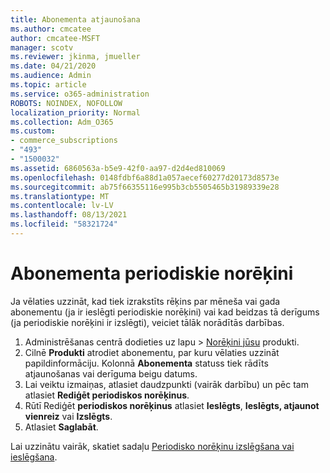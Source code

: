```yaml
---
title: Abonementa atjaunošana
ms.author: cmcatee
author: cmcatee-MSFT
manager: scotv
ms.reviewer: jkinma, jmueller
ms.date: 04/21/2020
ms.audience: Admin
ms.topic: article
ms.service: o365-administration
ROBOTS: NOINDEX, NOFOLLOW
localization_priority: Normal
ms.collection: Adm_O365
ms.custom:
- commerce_subscriptions
- "493"
- "1500032"
ms.assetid: 6860563a-b5e9-42f0-aa97-d2d4ed810069
ms.openlocfilehash: 0148fdbf6a88d1a057aecef60277d20173d8573e
ms.sourcegitcommit: ab75f66355116e995b3cb5505465b31989339e28
ms.translationtype: MT
ms.contentlocale: lv-LV
ms.lasthandoff: 08/13/2021
ms.locfileid: "58321724"
---
```

# <a name="subscription-recurring-billing"></a>Abonementa periodiskie norēķini

Ja vēlaties uzzināt, kad tiek izrakstīts rēķins  par mēneša vai gada abonementu (ja ir  ieslēgti periodiskie norēķini) vai kad beidzas tā derīgums (ja periodiskie norēķini ir izslēgti), veiciet tālāk norādītās darbības.
  
1. Administrēšanas centrā dodieties  uz lapu \> [Norēķini jūsu](https://go.microsoft.com/fwlink/p/?linkid=842054) produkti.
2. Cilnē **Produkti** atrodiet abonementu, par kuru vēlaties uzzināt papildinformāciju. Kolonnā **Abonementa** statuss tiek rādīts atjaunošanas vai derīguma beigu datums.
3. Lai veiktu izmaiņas, atlasiet daudzpunkti (vairāk darbību) un pēc tam atlasiet **Rediģēt periodiskos norēķinus**.
4. Rūtī Rediģēt **periodiskos norēķinus** atlasiet **Ieslēgts**, **Ieslēgts, atjaunot vienreiz** vai **Izslēgts**.
5. Atlasiet **Saglabāt**.

Lai uzzinātu vairāk, skatiet sadaļu [Periodisko norēķinu izslēgšana vai ieslēgšana](https://docs.microsoft.com/microsoft-365/commerce/subscriptions/renew-your-subscription).